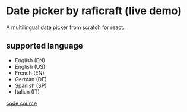 # Date picker by raficraft (live demo)

A multilingual date picker from scratch for react.

## supported language

-  English (EN)
-  English (US)
-  French  (EN)
-  German  (DE)
-  Spanish (SP)
-  Italian (IT)
 
[code source]()